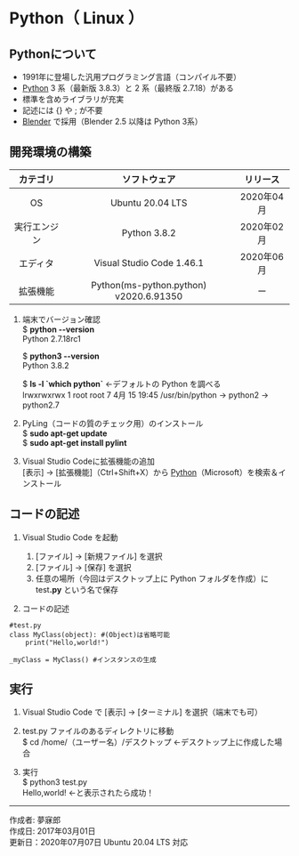 # Python（ Linux ）

## Pythonについて

* 1991年に登場した汎用プログラミング言語（コンパイル不要）
* [Python](https://ja.wikipedia.org/wiki/Python) 3 系（最新版 3.8.3）と 2 系（最終版 2.7.18）がある
* 標準を含めライブラリが充実
* 記述には {} や ; が不要
* [Blender](https://ja.wikipedia.org/wiki/Blender) で採用（Blender 2.5 以降は Python 3系）

## 開発環境の構築

|カテゴリ|ソフトウェア|リリース|
|:--:|:--:|:--:|
|OS|Ubuntu 20.04 LTS|2020年04月|
|実行エンジン|Python 3.8.2|2020年02月|
|エディタ|Visual Studio Code 1.46.1|2020年06月|
|拡張機能|Python(ms-python.python) v2020.6.91350|ー|

1. 端末でバージョン確認  
    $ <b>python --version</b>  
    Python 2.7.18rc1

    $ <b>python3 --version</b>  
    Python 3.8.2

    $ <b>ls -l \`which python\`</b> ←デフォルトの Python を調べる  
    lrwxrwxrwx 1 root root 7  4月 15 19:45 /usr/bin/python -> python2 -> python2.7

1. PyLing（コードの質のチェック用）のインストール  
    $ <b>sudo apt-get update</b>  
    $ <b>sudo apt-get install pylint</b>  

1. Visual Studio Codeに拡張機能の追加  
    [表示] → [拡張機能]（Ctrl+Shift+X）から [Python](https://github.com/DonJayamanne/pythonVSCode)（Microsoft）を検索＆インストール

## コードの記述

1. Visual Studio Code を起動
    1. [ファイル] → [新規ファイル] を選択
    1. [ファイル] → [保存] を選択
    1. 任意の場所（今回はデスクトップ上に Python フォルダを作成）に test<b>.py</b> という名で保存  

1. コードの記述
```
#test.py
class MyClass(object): #(Object)は省略可能
    print("Hello,world!")

_myClass = MyClass() #インスタンスの生成
```

## 実行

1. Visual Studio Code で [表示] → [ターミナル] を選択（端末でも可）

1. test.py ファイルのあるディレクトリに移動  
$ cd /home/（ユーザー名）/デスクトップ ←デスクトップ上に作成した場合

1. 実行  
$ python3 test.py  
Hello,world! ←と表示されたら成功！

***
作成者: 夢寐郎  
作成日: 2017年03月01日  
更新日：2020年07月07日 Ubuntu 20.04 LTS 対応